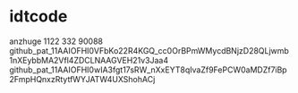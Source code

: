 # idtcode
anzhuge
1122
332
90088
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
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